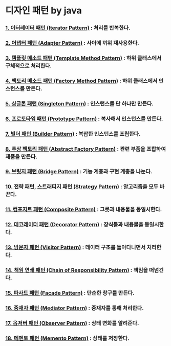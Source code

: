 # 디자인 패턴 by java

### [1. 이터레이터 패턴 (Iterator Pattern)](summary/iterator.md) : 처리를 반복한다.
### [2. 어댑터 패턴 (Adapter Pattern)](summary/adapter.md) : 사이에 끼워 재사용한다.
### [3. 템플릿 메소드 패턴 (Template Method Pattern)](summary/template_method.md) : 하위 클래스에서 구체적으로 처리한다.
### [4. 팩토리 메소드 패턴 (Factory Method Pattern)](summary/factory_method.md) : 하위 클래스에서 인스턴스를 만든다.
### [5. 싱글톤 패턴 (Singleton Pattern)](summary/singleton.md) : 인스턴스를 단 하나만 만든다.
### [6. 프로토타입 패턴 (Prototype Pattern)](summary/prototype.md) : 복사해서 인스턴스를 만든다.
### [7. 빌더 패턴 (Builder Pattern)](summary/builder.md) : 복잡한 인스턴스를 조립한다.
### [8. 추상 팩토리 패턴 (Abstract Factory Pattern)](summary/abstract_factory.md) : 관련 부품을 조합하여 제품을 만든다.
### [9. 브릿지 패턴 (Bridge Pattern)](summary/bridge.md) : 기능 계층과 구현 계층을 나눈다.
### [10. 전략 패턴, 스트래티지 패턴 (Strategy Pattern)](summary/strategy.md) : 알고리즘을 모두 바꾼다.
### [11. 컴포지트 패턴 (Composite Pattern)](summary/composite.md) : 그릇과 내용물을 동일시한다.
### [12. 데코레이터 패턴 (Decorator Pattern)](summary/decorator.md) : 장식틀과 내용물을 동일시한다.
### [13. 방문자 패턴 (Visitor Pattern)](summary/visitor.md) : 데이터 구조를 돌아다니면서 처리한다.
### [14. 책임 연쇄 패턴 (Chain of Responsibility Pattern)](summary/chain_of_responsibility.md) : 책임을 떠넘긴다.
### [15. 파사드 패턴 (Facade Pattern)](summary/facade.md) : 단순한 창구를 만든다.
### [16. 중재자 패턴 (Mediator Pattern)](summary/facade.md) : 중재자를 통해 처리한다.
### [17. 옵저버 패턴 (Observer Pattern)](summary/observer.md) : 상태 변화를 알려준다.
### [18. 메멘토 패턴 (Memento Pattern)](summary/memento.md) : 상태를 저장한다.
